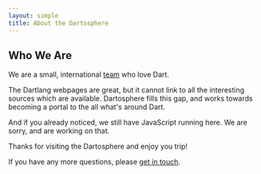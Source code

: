 ```yaml
---
layout: simple
title: About the Dartosphere
---
```


## Who We Are

We are a small, international [team](http://www.grobmeier.de) who love Dart.

The Dartlang webpages are great, but it cannot link to all the interesting
sources which are available. Dartosphere fills this gap, and works towards
becoming a portal to the all what's around Dart. 

And if you already noticed, we still have JavaScript running here. We are sorry, and are working on that.

Thanks for visiting the Dartosphere and enjoy you trip!

If you have any more questions, please [get in touch](/imprint.html).